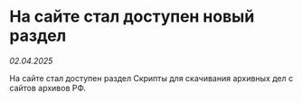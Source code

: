 # На сайте стал доступен новый раздел

*02.04.2025*

На сайте стал доступен раздел Скрипты для скачивания архивных дел с сайтов архивов РФ.